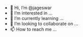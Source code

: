 - 👋 Hi, I’m @jageswar
- 👀 I’m interested in ...
- 🌱 I’m currently learning ...
- 💞️ I’m looking to collaborate on ...
- 📫 How to reach me ...

<!---
jageswar/jageswar is a ✨ special ✨ repository because its `README.md` (this file) appears on your GitHub profile.
You can click the Preview link to take a look at your changes.
--->
